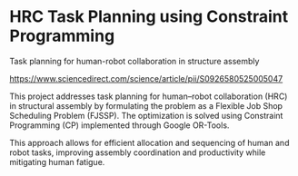 # HRC Task Planning using Constraint Programming
Task planning for human-robot collaboration in structure assembly

https://www.sciencedirect.com/science/article/pii/S0926580525005047

This project addresses task planning for human–robot collaboration (HRC) in structural assembly by formulating the problem as a Flexible Job Shop Scheduling Problem (FJSSP).
The optimization is solved using Constraint Programming (CP) implemented through Google OR-Tools.

This approach allows for efficient allocation and sequencing of human and robot tasks, improving assembly coordination and productivity while mitigating human fatigue.
